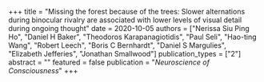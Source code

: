 +++
title = "Missing the forest because of the trees: Slower alternations during binocular rivalry are associated with lower levels of visual detail during ongoing thought"
date = 2020-10-05
authors = ["Nerissa Siu Ping Ho", "Daniel H Baker", "Theodoros Karapanagiotidis", "Paul Seli", "Hao-ting Wang", "Robert Leech", "Boris C Bernhardt", "Daniel S Margulies", "Elizabeth Jefferies", "Jonathan Smallwood"]
publication_types = ["2"]
abstract = ""
featured = false
publication = "*Neuroscience of Consciousness*"
+++

